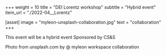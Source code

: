 +++
weight = 10
title = "DEI Lorentz workshop"
subtitle = "Hybrid event"
item_url = "./2022-04__Lorentz"

[asset]
  image = "myleon-unsplash-collaboration.jpg"
  text = "collaboration"
+++

This event will be a hybrid event
Sponsored by CS&S


Photo from unsplash.com by @ myleon workspace collaboration
